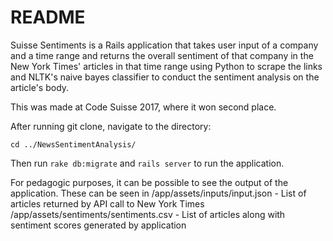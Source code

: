 # README

Suisse Sentiments is a Rails application that takes user input of a company and a time range and returns the overall
sentiment of that company in the New York Times' articles in that time range using Python to scrape the links and NLTK's naive bayes classifier to conduct the sentiment analysis on the article's body.

This was made at Code Suisse 2017, where it won second place.

After running git clone, navigate to the directory:

`cd ../NewsSentimentAnalysis/`

Then run `rake db:migrate` and `rails server` to run the application.

For pedagogic purposes, it can be possible to see the output of the application. These can be seen in 
/app/assets/inputs/input.json - List of articles returned by API call to New York Times
/app/assets/sentiments/sentiments.csv - List of articles along with sentiment scores generated by application

